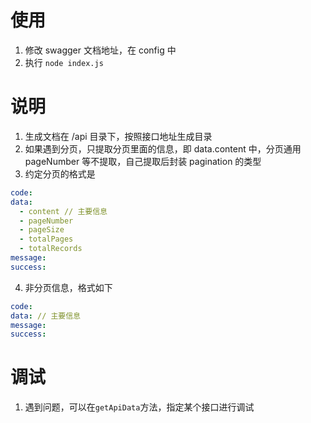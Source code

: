 # 使用
1. 修改 swagger 文档地址，在 config 中
2. 执行 `node index.js`

# 说明
1. 生成文档在 /api 目录下，按照接口地址生成目录
2. 如果遇到分页，只提取分页里面的信息，即 data.content 中，分页通用 pageNumber 等不提取，自己提取后封装 pagination 的类型
3. 约定分页的格式是
``` yml
code:
data:
  - content // 主要信息
  - pageNumber
  - pageSize
  - totalPages
  - totalRecords
message:
success:
```
4. 非分页信息，格式如下
```yml
code:
data: // 主要信息
message:
success:
```

# 调试
1. 遇到问题，可以在`getApiData`方法，指定某个接口进行调试